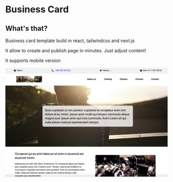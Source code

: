 # Business Card

## What's that?

Business card template build in react, tailwindcss and next.js

It allow to create and publish page in minutes. Just adjust content!

It supports mobile version

![adass](https://raw.githubusercontent.com/pavelee/business-card/main/public/screenshot1.png)
